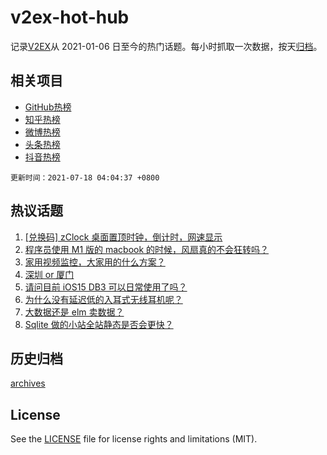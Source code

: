 # v2ex-hot-hub

 记录[V2EX](https://www.v2ex.com/)从 2021-01-06 日至今的热门话题。每小时抓取一次数据，按天[归档](archives)。
 
 ## 相关项目

- [GitHub热榜](https://github.com/lonnyzhang423/github-hot-hub)
- [知乎热榜](https://github.com/lonnyzhang423/zhihu-hot-hub)
- [微博热榜](https://github.com/lonnyzhang423/weibo-hot-hub)
- [头条热榜](https://github.com/lonnyzhang423/toutiao-hot-hub)
- [抖音热榜](https://github.com/lonnyzhang423/douyin-hot-hub)


 `更新时间：2021-07-18 04:04:37 +0800`

## 热议话题

1. [[兑换码] zClock 桌面置顶时钟，倒计时，网速显示](https://www.v2ex.com/t/790028)
1. [程序员使用 M1 版的 macbook 的时候，风扇真的不会狂转吗？](https://www.v2ex.com/t/790050)
1. [家用视频监控，大家用的什么方案？](https://www.v2ex.com/t/790029)
1. [深圳 or 厦门](https://www.v2ex.com/t/790076)
1. [请问目前 iOS15 DB3 可以日常使用了吗？](https://www.v2ex.com/t/790053)
1. [为什么没有延迟低的入耳式无线耳机呢？](https://www.v2ex.com/t/790097)
1. [大数据还是 elm 卖数据？](https://www.v2ex.com/t/790031)
1. [Sqlite 做的小站全站静态是否会更快？](https://www.v2ex.com/t/790096)

## 历史归档

[archives](archives)

## License

See the [LICENSE](LICENSE) file for license rights and limitations (MIT).
